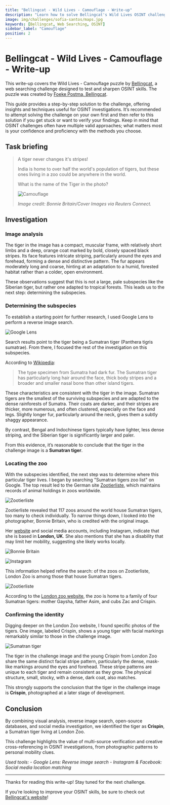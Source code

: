 ```yaml
---
title: "Bellingcat - Wild Lives - Camouflage - Write-up"
description: "Learn how to solve Bellingcat's Wild Lives OSINT challenge by identifying a Sumatran tiger using image analysis, reverse search, and open-source investigation techniques"
image: img/challenges/sofia-santos/maps.jpg
keywords: [Bellingcat, Web Searching, OSINT]
sidebar_label: "Camouflage"
position: 2
---
```


# Bellingcat - Wild Lives - Camouflage - Write-up

This write-up covers the Wild Lives - Camouflage puzzle by [Bellingcat](https://challenge.bellingcat.com/), a web searching challenge designed to test and sharpen OSINT skills. The puzzle was created by [Foeke Postma, Bellingcat](https://www.bellingcat.com/author/foekepostma/).

This guide provides a step-by-step solution to the challenge, offering insights and techniques useful for OSINT investigations. It’s recommended to attempt solving the challenge on your own first and then refer to this solution if you get stuck or want to verify your findings. Keep in mind that OSINT challenges often have multiple valid approaches; what matters most is your confidence and proficiency with the methods you choose.

## Task briefing

> A tiger never changes it's stripes!
>
> India is home to over half the world's population of tigers, but these ones living in a zoo could be anywhere in the world.
>
> What is the name of the Tiger in the photo?
>
> ![Camouflage](/img/challenges/bellingcat/wild-lives/camouflage-1.jpg "Camouflage")
>
> *Image credit: Bonnie Britain/Cover Images via Reuters Connect.*

## Investigation

### Image analysis

The tiger in the image has a compact, muscular frame, with relatively short limbs and a deep, orange coat marked by bold, closely spaced black stripes. Its face features intricate striping, particularly around the eyes and forehead, forming a dense and distinctive pattern. The fur appears moderately long and coarse, hinting at an adaptation to a humid, forested habitat rather than a colder, open environment.

These observations suggest that this is not a large, pale subspecies like the Siberian tiger, but rather one adapted to tropical forests. This leads us to the next step: determining the subspecies.

### Determining the subspecies

To establish a starting point for further research, I used Google Lens to perform a reverse image search.

![Google Lens](/img/challenges/bellingcat/wild-lives/camouflage-2.png "Google Lens")

Search results point to the tiger being a Sumatran tiger (Panthera tigris sumatrae). From there, I focused the rest of the investigation on this subspecies.

According to [Wikipedia](https://en.wikipedia.org/wiki/Tiger#Subspecies):

> The type specimen from Sumatra had dark fur. The Sumatran tiger has particularly long hair around the face, thick body stripes and a broader and smaller nasal bone than other island tigers.

These characteristics are consistent with the tiger in the image. Sumatran tigers are the smallest of the surviving subspecies and are adapted to the dense rainforests of Sumatra. Their coats are darker, and their stripes are thicker, more numerous, and often clustered, especially on the face and legs. Slightly longer fur, particularly around the neck, gives them a subtly shaggy appearance.

By contrast, Bengal and Indochinese tigers typically have lighter, less dense striping, and the Siberian tiger is significantly larger and paler.

From this evidence, it’s reasonable to conclude that the tiger in the challenge image is a **Sumatran tiger**.

### Locating the zoo

With the subspecies identified, the next step was to determine where this particular tiger lives. I began by searching "Sumatran tigers zoo list" on Google. The top result led to the German site [Zootierliste](https://www.zootierliste.de/en/?klasse=1&ordnung=115&familie=11508&art=1120923&subhaltungen=1), which maintains records of animal holdings in zoos worldwide.

![Zootierliste](/img/challenges/bellingcat/wild-lives/camouflage-3.png "Zootierliste")

Zootierliste revealed that 117 zoos around the world house Sumatran tigers, too many to check individually. To narrow things down, I looked into the photographer, Bonnie Britain, who is credited with the original image.

Her [website](https://www.bonniebritain.com/about/) and social media accounts, including Instagram, indicate that she is based in **London, UK**. She also mentions that she has a disability that may limit her mobility, suggesting she likely works locally.

![Bonnie Britain](/img/challenges/bellingcat/wild-lives/camouflage-4.png "Bonnie Britain")

![Instagram](/img/challenges/bellingcat/wild-lives/camouflage-5.png "Instagram")

This information helped refine the search: of the zoos on Zootierliste, London Zoo is among those that house Sumatran tigers.

![Zootierliste](/img/challenges/bellingcat/wild-lives/camouflage-6.png "Zootierliste")

According to the [London zoo website](https://www.londonzoo.org/plan-your-visit/events/international-tiger-day), the zoo is home to a family of four Sumatran tigers: mother Gaysha, father Asim, and cubs Zac and Crispin.

### Confirming the identity

Digging deeper on the London Zoo website, I found specific photos of the tigers. One image, labeled Crispin, shows a young tiger with facial markings remarkably similar to those in the challenge image.

![Sumatran tiger](/img/challenges/bellingcat/wild-lives/camouflage-7.png "Sumatran tiger")

The tiger in the challenge image and the young Crispin from London Zoo share the same distinct facial stripe pattern, particularly the dense, mask-like markings around the eyes and forehead. These stripe patterns are unique to each tiger and remain consistent as they grow. The physical structure, small, stocky, with a dense, dark coat, also matches.

This strongly supports the conclusion that the tiger in the challenge image is **Crispin**, photographed at a later stage of development.

## Conclusion

By combining visual analysis, reverse image search, open-source databases, and social media investigation, we identified the tiger as **Crispin**, a Sumatran tiger living at London Zoo.

This challenge highlights the value of multi-source verification and creative cross-referencing in OSINT investigations, from photographic patterns to personal mobility clues.

<em>
Used tools:
- Google Lens: Reverse image search
- Instagram & Facebook: Social media location matching
</em>

---

Thanks for reading this write-up! Stay tuned for the next challenge.

If you’re looking to improve your OSINT skills, be sure to check out [Bellingcat's website](https://www.bellingcat.com/)!
